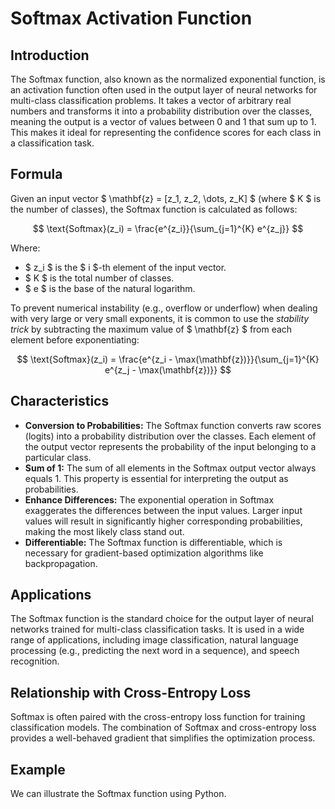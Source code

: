 # Softmax Activation Function

## Introduction
The Softmax function, also known as the normalized exponential function, is an activation function often used in the output layer of neural networks for multi-class classification problems. It takes a vector of arbitrary real numbers and transforms it into a probability distribution over the classes, meaning the output is a vector of values between 0 and 1 that sum up to 1. This makes it ideal for representing the confidence scores for each class in a classification task.

## Formula
Given an input vector $ \mathbf{z} = [z_1, z_2, \dots, z_K] $ (where $ K $ is the number of classes), the Softmax function is calculated as follows:

$$ \text{Softmax}(z_i) = \frac{e^{z_i}}{\sum_{j=1}^{K} e^{z_j}} $$

Where:
- $ z_i $ is the $ i $-th element of the input vector.
- $ K $ is the total number of classes.
- $ e $ is the base of the natural logarithm.

To prevent numerical instability (e.g., overflow or underflow) when dealing with very large or very small exponents, it is common to use the *stability trick* by subtracting the maximum value of $ \mathbf{z} $ from each element before exponentiating:

$$ \text{Softmax}(z_i) = \frac{e^{z_i - \max(\mathbf{z})}}{\sum_{j=1}^{K} e^{z_j - \max(\mathbf{z})}} $$

## Characteristics
- **Conversion to Probabilities:** The Softmax function converts raw scores (logits) into a probability distribution over the classes. Each element of the output vector represents the probability of the input belonging to a particular class.
- **Sum of 1:** The sum of all elements in the Softmax output vector always equals 1. This property is essential for interpreting the output as probabilities.
- **Enhance Differences:** The exponential operation in Softmax exaggerates the differences between the input values. Larger input values will result in significantly higher corresponding probabilities, making the most likely class stand out.
- **Differentiable:** The Softmax function is differentiable, which is necessary for gradient-based optimization algorithms like backpropagation.

## Applications
The Softmax function is the standard choice for the output layer of neural networks trained for multi-class classification tasks. It is used in a wide range of applications, including image classification, natural language processing (e.g., predicting the next word in a sequence), and speech recognition.

## Relationship with Cross-Entropy Loss
Softmax is often paired with the cross-entropy loss function for training classification models. The combination of Softmax and cross-entropy loss provides a well-behaved gradient that simplifies the optimization process.

## Example
We can illustrate the Softmax function using Python. 